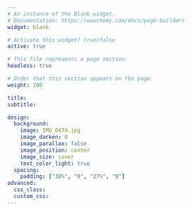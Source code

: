 ```yaml
---
# An instance of the Blank widget.
# Documentation: https://wowchemy.com/docs/page-builder/
widget: blank

# Activate this widget? true/false
active: true

# This file represents a page section.
headless: true

# Order that this section appears on the page.
weight: 200

title:  
subtitle:

design:
  background:
    image: IMG_0474.jpg
    image_darken: 0
    image_parallax: false
    image_position: center
    image_size: cover 
    text_color_light: true
  spacing:
    padding: ["10%", "0", "27%", "0"]
advanced:
  css_class: 
  custom_css:
---
```



